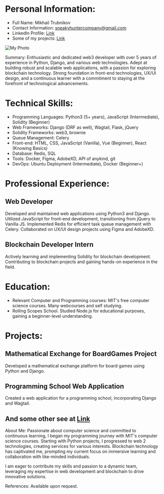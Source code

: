 # Personal Information:

- Full Name: Mikhail Trubnikov
- Contact Information: sneakyhuntercompany@gmail.com
- LinkedIn Profile: [Link](https://www.linkedin.com/in/mikhail-trubnikov-b6b808164/)
- Some of my projects: [Link](https://github.com/raferalston/portfolio/blob/main/README.md)

![My Photo](https://kidkod.ru/media/images/mike_fOpn9Yb.original.format-webp.webp)

Summary:
Enthusiastic and dedicated web3 developer with over 5 years of experience in Python, Django, and various web technologies. Adept at building robust and scalable web applications, with a passion for exploring blockchain technology. Strong foundation in front-end technologies, UX/UI design, and a continuous learner with a commitment to staying at the forefront of technological advancements.

# Technical Skills:

- Programming Languages: Python3 (5+ years), JavaScript (Intermediate), Solidity (Beginner)
- Web Frameworks: Django (DRF as well), Wagtail, Flask, jQuery
- Solidity Frameworks: web3, brownie
- Queue Management: Celery
- Front-end: HTML, CSS, JavaScript (Vanilla), Vue (Beginner), React (Knowing Basics)
- Database: Redis, SQL
- Tools: Docker, Figma, AdobeXD, API of anykind, git
- DevOps: Ubuntu Deployment (Intermediate), Docker (Beginner+)

# Professional Experience:

## Web Developer

Developed and maintained web applications using Python3 and Django.
Utilized JavaScript for front-end development, transitioning from jQuery to Vanilla JS.
Implemented Redis for efficient task queue management with Celery.
Collaborated on UX/UI design projects using Figma and AdobeXD.

## Blockchain Developer Intern

Actively learning and implementing Solidity for blockchain development.
Contributing to blockchain projects and gaining hands-on experience in the field.

# Education:

- Relevant Computer and Programming courses: MIT's free computer science courses. Many webcourses and self studying. 
- Rolling Scopes School. Studied Node.js for educational purposes, gaining a beginner-level understanding.
  
# Projects:

## Mathematical Exchange for BoardGames Project

Developed a mathematical exchange platform for board games using Python and Django.

## Programming School Web Application

Created a web application for a programming school, incorporating Django and Wagtail.

## And some other see at [Link](https://github.com/raferalston/portfolio/blob/main/README.md)

About Me:
Passionate about computer science and committed to continuous learning, I began my programming journey with MIT's computer science courses. Starting with Python projects, I progressed to web 2 technologies, creating services for various interests. Blockchain technology has captivated me, prompting my current focus on immersive learning and collaboration with like-minded individuals.

I am eager to contribute my skills and passion to a dynamic team, leveraging my expertise in web development and blockchain to drive innovative solutions.

References:
Available upon request.
